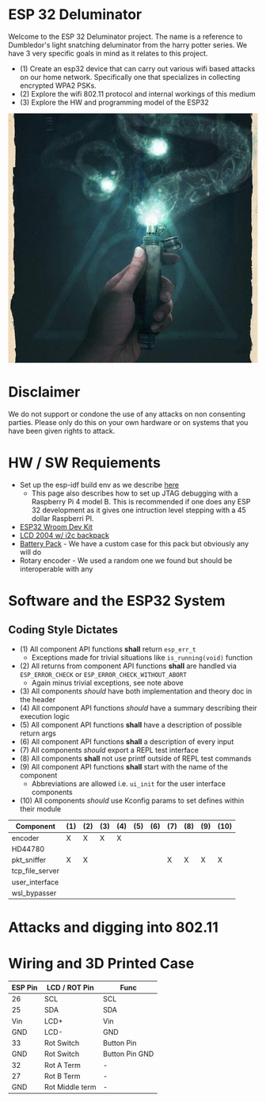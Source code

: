 # ESP 32 Deluminator

Welcome to the ESP 32 Deluminator project. The name is a reference to Dumbledor's light snatching deluminator from the harry potter series. We have 3 very specific goals in mind as it relates to this project.

* (1) Create an esp32 device that can carry out various wifi based attacks on our home network. Specifically one that specializes in collecting encrypted WPA2 PSKs.
* (2) Explore the wifi 802.11 protocol and internal workings of this medium
* (3) Explore the HW and programming model of the ESP32

![alt text](./Docs/delum.jpg)

# Disclaimer

We do not support or condone the use of any attacks on non consenting parties. Please only do this on your own hardware or on systems that you have been given rights to attack.

# HW / SW Requiements

* Set up the esp-idf build env as we describe [here](https://github.com/tanner-johnson2718/PI_JTAG_DBGR/blob/master/writeups/Init_PI_JTAG_Test.md#esp-32-set-up)
    * This page also describes how to set up JTAG debugging with a Raspberry Pi 4 model B. This is recommended if one does any ESP 32 development as it gives one intruction level stepping with a 45 dollar Raspberri PI.
* [ESP32 Wroom Dev Kit](https://www.amazon.com/gp/product/B08246MCL5/ref=ppx_yo_dt_b_search_asin_title?ie=UTF8&psc=1)
* [LCD 2004 w/ i2c backpack](https://www.amazon.com/dp/B0C1G9GBRZ?psc=1&ref=ppx_yo2ov_dt_b_product_details)
* [Battery Pack](https://www.walmart.com/ip/onn-Portable-Battery-4k-mAh-Black/934734622?wmlspartner=wlpa&selectedSellerId=0&wl13=2070&adid=22222222277934734622_117755028669_12420145346&wmlspartner=wmtlabs&wl0=&wl1=g&wl2=c&wl3=501107745824&wl4=aud-2230653093054:pla-306310554666&wl5=9033835&wl6=&wl7=&wl8=&wl9=pla&wl10=8175035&wl11=local&wl12=934734622&wl13=2070&veh=sem_LIA&gclsrc=aw.ds&&adid=22222222237934734622_117755028669_12420145346&wl0=&wl1=g&wl2=c&wl3=501107745824&wl4=aud-2230653093054:pla-306310554666&wl5=9033835&wl6=&wl7=&wl8=&wl9=pla&wl10=8175035&wl11=local&wl12=934734622&veh=sem&gad_source=1&gclid=CjwKCAiA-bmsBhAGEiwAoaQNmpeMOc645RI29sXwDRy94ucsxWZd484QlGaFLX9-s_fhE79IKZzTjxoCHxQQAvD_BwE) - We have a custom case for this pack but obviously any will do
* Rotary encoder - We used a random one we found but should be interoperable with any

# Software and the ESP32 System

## Coding Style Dictates

* (1) All component API functions **shall** return `esp_err_t`
    * Exceptions made for trivial situations like `is_running(void)` function
* (2) All returns from component API functions **shall** are handled via `ESP_ERROR_CHECK` or `ESP_ERROR_CHECK_WITHOUT_ABORT`
    * Again minus trivial exceptions, see note above
* (3) All components *should* have both implementation and theory doc in the header
* (4) All component API functions *should* have a summary describing their execution logic
* (5) All component API functions **shall** have a description of possible return args
* (6) All component API functions **shall** a description of every input
* (7) All components *should* export a REPL test interface
* (8) All components **shall** not use printf outside of REPL test commands
* (9) All component API functions **shall** start with the name of the component
    * Abbreviations are allowed i.e. `ui_init` for the user interface components
* (10) All components *should* use Kconfig params to set defines within their module

| Component       | (1) | (2) | (3) | (4) | (5) | (6) | (7) | (8) | (9) | (10) |
| --------------- | --- | --- | --- | --- | --- | --- | --- | --- | --- | ---  |
| encoder         |  X  |  X  |  X  |  X  |     |     |     |     |     |      |
| HD44780         |     |     |     |     |     |     |     |     |     |      |
| pkt_sniffer     |  X  |  X  |     |     |     |     |  X  |  X  |  X  |   X  |
| tcp_file_server |     |     |     |     |     |     |     |     |     |      |   
| user_interface  |     |     |     |     |     |     |     |     |     |      |
| wsl_bypasser    |     |     |     |     |     |     |     |     |     |      |

# Attacks and digging into 802.11

# Wiring and 3D Printed Case

| ESP Pin | LCD / ROT Pin | Func |
| --- | --- | --- |
| 26 | SCL | SCL |
| 25 | SDA | SDA |
| Vin | LCD+ | Vin |
| GND | LCD- | GND |
| 33 | Rot Switch | Button Pin |
| GND | Rot Switch | Button Pin GND |
| 32 | Rot A Term | - |
| 27 | Rot B Term | - |
| GND | Rot Middle term | - |